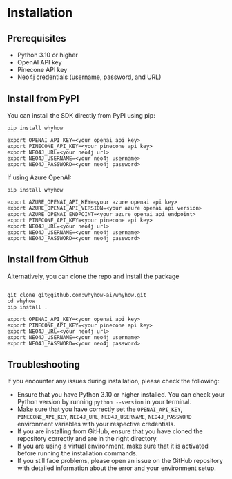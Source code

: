 # Installation

## Prerequisites

- Python 3.10 or higher
- OpenAI API key
- Pinecone API key
- Neo4j credentials (username, password, and URL)

## Install from PyPI

You can install the SDK directly from PyPI using pip:

```shell
pip install whyhow

export OPENAI_API_KEY=<your openai api key>
export PINECONE_API_KEY=<your pinecone api key>
export NEO4J_URL=<your neo4j url>
export NEO4J_USERNAME=<your neo4j username>
export NEO4J_PASSWORD=<your neo4j password>
```

If using Azure OpenAI:

```shell
pip install whyhow

export AZURE_OPENAI_API_KEY=<your azure openai api key>
export AZURE_OPENAI_API_VERSION=<your azure openai api version>
export AZURE_OPENAI_ENDPOINT=<your azure openai api endpoint>
export PINECONE_API_KEY=<your pinecone api key>
export NEO4J_URL=<your neo4j url>
export NEO4J_USERNAME=<your neo4j username>
export NEO4J_PASSWORD=<your neo4j password>
```
## Install from Github

Alternatively, you can clone the repo and install the package

```shell

git clone git@github.com:whyhow-ai/whyhow.git
cd whyhow
pip install .

export OPENAI_API_KEY=<your openai api key>
export PINECONE_API_KEY=<your pinecone api key>
export NEO4J_URL=<your neo4j url>
export NEO4J_USERNAME=<your neo4j username>
export NEO4J_PASSWORD=<your neo4j password>
```

## Troubleshooting

If you encounter any issues during installation, please check the following:

- Ensure that you have Python 3.10 or higher installed. You can check your Python version by running `python --version` in your terminal.
- Make sure that you have correctly set the `OPENAI_API_KEY`, `PINECONE_API_KEY`, `NEO4J_URL`, `NEO4J_USERNAME`, `NEO4J_PASSWORD` environment variables with your respective credentials.
- If you are installing from GitHub, ensure that you have cloned the repository correctly and are in the right directory.
- If you are using a virtual environment, make sure that it is activated before running the installation commands.
- If you still face problems, please open an issue on the GitHub repository with detailed information about the error and your environment setup.
